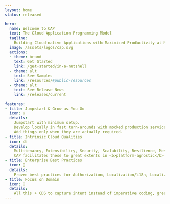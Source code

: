 ```yaml
---
layout: home
status: released

hero:
  name: Welcome to CAP
  text: The Cloud Application Programming Model
  tagline:
    Building Cloud-native Applications with Maximized Productivity at Minimized Costs, based on Proven Best Practices Served Out of the Box.
  image: /assets/logos/cap.svg
  actions:
  - theme: brand
    text: Get Started
    link: /get-started/in-a-nutshell
  - theme: alt
    text: See Samples
    link: /resources/#public-resources
  - theme: alt
    text: See Release News
    link: /releases/current

features:
- title: Jumpstart & Grow as You Go
  icon: ⚒️
  details:
    Jumpstart with minimum setup.
    Develop locally in fast turn-arounds with mocked production services.
    Add things only when they are actually required.
- title: Intrinsic Cloud Qualities
  icon: ⛅️
  details:
    Multitenancy, Extensibiliry, Security, Scalability, Resilience, Messaging, Observability, ...
    CAP facilitates these to great extents in <b>platform-agnostic</b> ways.
- title: Enterprise Best Practices
  icon: 📂
  details:
    Proven best practices for Authorization, Localization/i18n, Localized Data, Temporal Data, Data Privacy, Verticalization are served out-of-the-box.
- title: Focus on Domain
  icon: 🎯
  details:
    All this + CDS to capture intent instead of imperative coding, greatly reduces boilerplate, and fosters close collaboration of developers and domain experts.
---
```


<style>

/* make hero text a bit wider to avoid unlucky wrapping */
@media (min-width: 960px) {
  .VPHero.has-image .main,
  .VPHero .text {
    max-width: 620px !important;
  }
}

</style>
